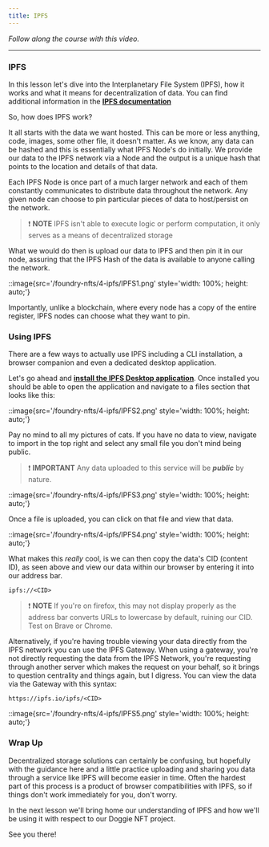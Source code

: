 ```yaml
---
title: IPFS
---
```


_Follow along the course with this video._

---

### IPFS

In this lesson let's dive into the Interplanetary File System (IPFS), how it works and what it means for decentralization of data. You can find additional information in the [**IPFS documentation**](https://docs.ipfs.io/)

So, how does IPFS work?

It all starts with the data we want hosted. This can be more or less anything, code, images, some other file, it doesn't matter. As we know, any data can be hashed and this is essentially what IPFS Node's do initially. We provide our data to the IPFS network via a Node and the output is a unique hash that points to the location and details of that data.

Each IPFS Node is once part of a much larger network and each of them constantly communicates to distribute data throughout the network. Any given node can choose to pin particular pieces of data to host/persist on the network.

> ❗ **NOTE**
> IPFS isn't able to execute logic or perform computation, it only serves as a means of decentralized storage

What we would do then is upload our data to IPFS and then pin it in our node, assuring that the IPFS Hash of the data is available to anyone calling the network.

::image{src='/foundry-nfts/4-ipfs/IPFS1.png' style='width: 100%; height: auto;'}

Importantly, unlike a blockchain, where every node has a copy of the entire register, IPFS nodes can choose what they want to pin.

### Using IPFS

There are a few ways to actually use IPFS including a CLI installation, a browser companion and even a dedicated desktop application.

Let's go ahead and [**install the IPFS Desktop application**](https://docs.ipfs.tech/install/ipfs-desktop/). Once installed you should be able to open the application and navigate to a files section that looks like this:

::image{src='/foundry-nfts/4-ipfs/IPFS2.png' style='width: 100%; height: auto;'}

Pay no mind to all my pictures of cats. If you have no data to view, navigate to import in the top right and select any small file you don't mind being public.

> ❗ **IMPORTANT**
> Any data uploaded to this service will be **_public_** by nature.

::image{src='/foundry-nfts/4-ipfs/IPFS3.png' style='width: 100%; height: auto;'}

Once a file is uploaded, you can click on that file and view that data.

::image{src='/foundry-nfts/4-ipfs/IPFS4.png' style='width: 100%; height: auto;'}

What makes this _really_ cool, is we can then copy the data's CID (content ID), as seen above and view our data within our browser by entering it into our address bar.

```
ipfs://<CID>
```

> ❗ **NOTE**
> If you're on firefox, this may not display properly as the address bar converts URLs to lowercase by default, ruining our CID. Test on Brave or Chrome.

Alternatively, if you're having trouble viewing your data directly from the IPFS network you can use the IPFS Gateway. When using a gateway, you're not directly requesting the data from the IPFS Network, you're requesting through another server which makes the request on your behalf, so it brings to question centrality and things again, but I digress. You can view the data via the Gateway with this syntax:

```
https://ipfs.io/ipfs/<CID>
```

::image{src='/foundry-nfts/4-ipfs/IPFS5.png' style='width: 100%; height: auto;'}

### Wrap Up

Decentralized storage solutions can certainly be confusing, but hopefully with the guidance here and a little practice uploading and sharing you data through a service like IPFS will become easier in time. Often the hardest part of this process is a product of browser compatibilities with IPFS, so if things don't work immediately for you, don't worry.

In the next lesson we'll bring home our understanding of IPFS and how we'll be using it with respect to our Doggie NFT project.

See you there!
